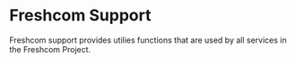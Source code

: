 # Freshcom Support

Freshcom support provides utilies functions that are used by all services in the Freshcom Project.
